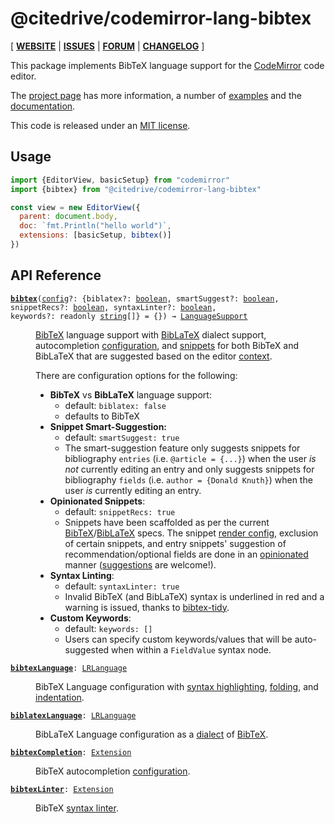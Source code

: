 <!-- NOTE: README.md is generated from src/README.md -->

# @citedrive/codemirror-lang-bibtex

[ [**WEBSITE**](https://codemirror.net/) | [**ISSUES**](https://github.com/citedrive/lang-bibtex/issues) | [**FORUM**](https://discuss.codemirror.net/c/next/) | [**CHANGELOG**](https://github.com/citedrive/lang-bibtex/blob/main/CHANGELOG.md) ]

This package implements BibTeX language support for the
[CodeMirror](https://codemirror.net/) code editor.

The [project page](https://codemirror.net/) has more information, a
number of [examples](https://codemirror.net/examples/) and the
[documentation](https://codemirror.net/docs/).

This code is released under an
[MIT license](https://github.com/citedrive/lang-bibtex/tree/main/LICENSE).

## Usage

```javascript
import {EditorView, basicSetup} from "codemirror"
import {bibtex} from "@citedrive/codemirror-lang-bibtex"

const view = new EditorView({
  parent: document.body,
  doc: `fmt.Println("hello world")`,
  extensions: [basicSetup, bibtex()]
})
```

## API Reference

<dl>
<dt id="user-content-bibtex">
  <code><strong><a href="#user-content-bibtex">bibtex</a></strong>(<a id="user-content-bibtex^config" href="#user-content-bibtex^config">config</a>&#8288;?: {biblatex&#8288;?: <a href="https://developer.mozilla.org/en-US/docs/Web/JavaScript/Reference/Global_Objects/Boolean">boolean</a>, smartSuggest&#8288;?: <a href="https://developer.mozilla.org/en-US/docs/Web/JavaScript/Reference/Global_Objects/Boolean">boolean</a>, snippetRecs&#8288;?: <a href="https://developer.mozilla.org/en-US/docs/Web/JavaScript/Reference/Global_Objects/Boolean">boolean</a>, syntaxLinter&#8288;?: <a href="https://developer.mozilla.org/en-US/docs/Web/JavaScript/Reference/Global_Objects/Boolean">boolean</a>, keywords&#8288;?: readonly <a href="https://developer.mozilla.org/en-US/docs/Web/JavaScript/Reference/Global_Objects/String">string</a>[]} = {}) → <a href="https://codemirror.net/docs/ref#language.LanguageSupport">LanguageSupport</a></code></dt>

<dd><p><a href="#user-content-bibtexlanguage">BibTeX</a> language support with <a href="#user-content-biblatexlanguage">BibLaTeX</a> dialect support, autocompletion <a href="#user-content-bibtexcompletion">configuration</a>, and <a href="https://codemirror.net/docs/ref/#autocomplete.snippet">snippets</a> for both BibTeX and BibLaTeX that are suggested based on the editor <a href="https://codemirror.net/docs/ref/#autocomplete.CompletionContext">context</a>.</p>
<p>There are configuration options for the following:</p>
<ul>
<li><strong>BibTeX</strong> vs <strong>BibLaTeX</strong> language support:
<ul>
<li>default: <code>biblatex: false</code></li>
<li>defaults to BibTeX</li>
</ul>
</li>
<li><strong>Snippet Smart-Suggestion:</strong>
<ul>
<li>default: <code>smartSuggest: true</code></li>
<li>The smart-suggestion feature only suggests snippets for bibliography <code>entries</code> (i.e. <code>@article = {...}</code>) when the user <em>is not</em> currently editing an entry and only suggests snippets for bibliography <code>fields</code> (i.e. <code>author = {Donald Knuth}</code>) when the user <em>is</em> currently editing an entry.</li>
</ul>
</li>
<li><strong>Opinionated Snippets</strong>:
<ul>
<li>default: <code>snippetRecs: true</code></li>
<li>Snippets have been scaffolded as per the current <a href="https://ctan.org/ctan-ann/id/mailman.3109.1292253131.2307.ctan-ann@dante.de">BibTeX</a>/<a href="https://ctan.org/ctan-ann/id/mailman.404.1656879977.32352.ctan-ann@ctan.org">BibLaTeX</a> specs. The snippet <a href="https://codemirror.net/docs/ref/#autocomplete.CompletionSection">render config</a>, exclusion of certain snippets, and entry snippets' suggestion of recommendation/optional fields are done in an <a href="https://www.citedrive.com/en/blog/codemirror-bibtex-plugin">opinionated</a> manner (<a href="https://github.com/citedrive/lang-bibtex/issues">suggestions</a> are welcome!).</li>
</ul>
</li>
<li><strong>Syntax Linting</strong>:
<ul>
<li>default: <code>syntaxLinter: true</code></li>
<li>Invalid BibTeX (and BibLaTeX) syntax is underlined in red and a warning is issued, thanks to <a href="https://github.com/flamingtempura/bibtex-tidy">bibtex-tidy</a>.</li>
</ul>
</li>
<li><strong>Custom Keywords</strong>:
<ul>
<li>default: <code>keywords: []</code></li>
<li>Users can specify custom keywords/values that will be auto-suggested when within a <code>FieldValue</code> syntax node.</li>
</ul>
</li>
</ul>
</dd>
<dt id="user-content-bibtexlanguage">
  <code><strong><a href="#user-content-bibtexlanguage">bibtexLanguage</a></strong>: <a href="https://codemirror.net/docs/ref#language.LRLanguage">LRLanguage</a></code></dt>

<dd><p>BibTeX Language configuration with <a href="https://codemirror.net/docs/ref/#language.syntaxHighlighting">syntax highlighting</a>, <a href="https://codemirror.net/docs/ref/#language.foldNodeProp">folding</a>, and <a href="https://codemirror.net/docs/ref/#language.indentNodeProp">indentation</a>.</p>
</dd>
<dt id="user-content-biblatexlanguage">
  <code><strong><a href="#user-content-biblatexlanguage">biblatexLanguage</a></strong>: <a href="https://codemirror.net/docs/ref#language.LRLanguage">LRLanguage</a></code></dt>

<dd><p>BibLaTeX Language configuration as a <a href="https://lezer.codemirror.net/docs/ref/#lr.ParserConfig.dialect">dialect</a> of <a href="#user-content-bibtexlanguage">BibTeX</a>.</p>
</dd>
<dt id="user-content-bibtexcompletion">
  <code><strong><a href="#user-content-bibtexcompletion">bibtexCompletion</a></strong>: <a href="https://codemirror.net/docs/ref#state.Extension">Extension</a></code></dt>

<dd><p>BibTeX autocompletion <a href="https://codemirror.net/docs/ref/#autocomplete.autocompletion%5Econfig">configuration</a>.</p>
</dd>
<dt id="user-content-bibtexlinter">
  <code><strong><a href="#user-content-bibtexlinter">bibtexLinter</a></strong>: <a href="https://codemirror.net/docs/ref#state.Extension">Extension</a></code></dt>

<dd><p>BibTeX <a href="https://codemirror.net/docs/ref/#lint.Diagnostic">syntax linter</a>.</p>
</dd>
</dl>
